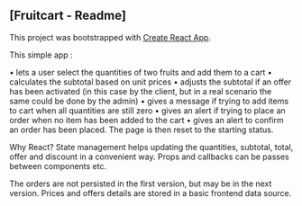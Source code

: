 ## [Fruitcart - Readme]

This project was bootstrapped with [Create React App](https://github.com/facebook/create-react-app).


This simple app :

• lets a user select the quantities of two fruits and add them to a cart
• calculates the subtotal based on unit prices
• adjusts the subtotal if an offer has been activated (in this case by the client, but in a real scenario the same could be done by the admin)
• gives a message if trying to add items to cart when all quantities are still zero
• gives an alert if trying to place an order when no item has been added to the cart
• gives an alert to confirm an order has been placed. The page is then reset to the starting status.

Why React? State management helps updating the quantities, subtotal, total, offer and discount in a convenient way. 
Props and callbacks can be passes between components etc.

The orders are not persisted in the first version, but may be in the next version.
Prices and offers details are stored in a basic frontend data source.


